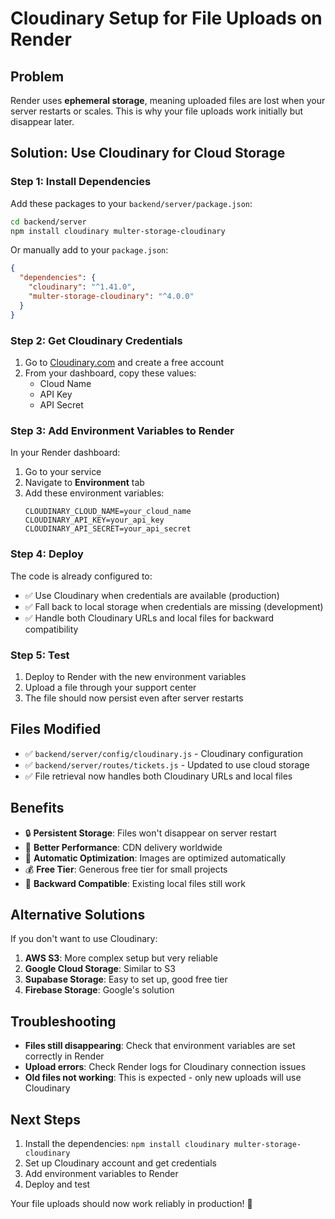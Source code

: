 # Cloudinary Setup for File Uploads on Render

## Problem
Render uses **ephemeral storage**, meaning uploaded files are lost when your server restarts or scales. This is why your file uploads work initially but disappear later.

## Solution: Use Cloudinary for Cloud Storage

### Step 1: Install Dependencies

Add these packages to your `backend/server/package.json`:

```bash
cd backend/server
npm install cloudinary multer-storage-cloudinary
```

Or manually add to your `package.json`:
```json
{
  "dependencies": {
    "cloudinary": "^1.41.0",
    "multer-storage-cloudinary": "^4.0.0"
  }
}
```

### Step 2: Get Cloudinary Credentials

1. Go to [Cloudinary.com](https://cloudinary.com) and create a free account
2. From your dashboard, copy these values:
   - Cloud Name
   - API Key  
   - API Secret

### Step 3: Add Environment Variables to Render

In your Render dashboard:

1. Go to your service
2. Navigate to **Environment** tab
3. Add these environment variables:
   ```
   CLOUDINARY_CLOUD_NAME=your_cloud_name
   CLOUDINARY_API_KEY=your_api_key
   CLOUDINARY_API_SECRET=your_api_secret
   ```

### Step 4: Deploy

The code is already configured to:
- ✅ Use Cloudinary when credentials are available (production)
- ✅ Fall back to local storage when credentials are missing (development)
- ✅ Handle both Cloudinary URLs and local files for backward compatibility

### Step 5: Test

1. Deploy to Render with the new environment variables
2. Upload a file through your support center
3. The file should now persist even after server restarts

## Files Modified

- ✅ `backend/server/config/cloudinary.js` - Cloudinary configuration
- ✅ `backend/server/routes/tickets.js` - Updated to use cloud storage
- ✅ File retrieval now handles both Cloudinary URLs and local files

## Benefits

- 🔒 **Persistent Storage**: Files won't disappear on server restart
- 🚀 **Better Performance**: CDN delivery worldwide
- 📱 **Automatic Optimization**: Images are optimized automatically
- 💰 **Free Tier**: Generous free tier for small projects
- 🔄 **Backward Compatible**: Existing local files still work

## Alternative Solutions

If you don't want to use Cloudinary:

1. **AWS S3**: More complex setup but very reliable
2. **Google Cloud Storage**: Similar to S3
3. **Supabase Storage**: Easy to set up, good free tier
4. **Firebase Storage**: Google's solution

## Troubleshooting

- **Files still disappearing**: Check that environment variables are set correctly in Render
- **Upload errors**: Check Render logs for Cloudinary connection issues
- **Old files not working**: This is expected - only new uploads will use Cloudinary

## Next Steps

1. Install the dependencies: `npm install cloudinary multer-storage-cloudinary`
2. Set up Cloudinary account and get credentials
3. Add environment variables to Render
4. Deploy and test

Your file uploads should now work reliably in production! 🎉





